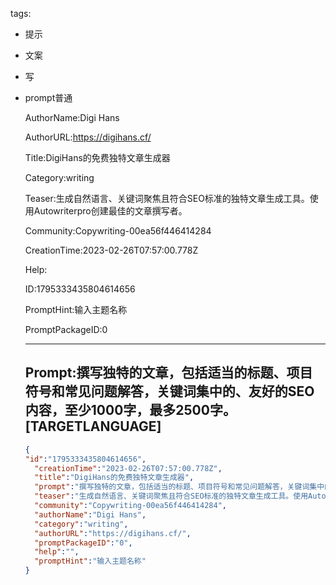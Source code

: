   tags: 
- 提示
- 文案
- 写
- prompt普通

  AuthorName:Digi Hans

  AuthorURL:https://digihans.cf/

  Title:DigiHans的免费独特文章生成器

  Category:writing

  Teaser:生成自然语言、关键词聚焦且符合SEO标准的独特文章生成工具。使用Autowriterpro创建最佳的文章撰写者。

  Community:Copywriting-00ea56f446414284

  CreationTime:2023-02-26T07:57:00.778Z

  Help:

  ID:1795333435804614656

  PromptHint:输入主题名称

  PromptPackageID:0

  ---

  ## Prompt:撰写独特的文章，包括适当的标题、项目符号和常见问题解答，关键词集中的、友好的SEO内容，至少1000字，最多2500字。[TARGETLANGUAGE]

  ```json
  {
  "id":"1795333435804614656",
    "creationTime":"2023-02-26T07:57:00.778Z",
    "title":"DigiHans的免费独特文章生成器",
    "prompt":"撰写独特的文章，包括适当的标题、项目符号和常见问题解答，关键词集中的、友好的SEO内容，至少1000字，最多2500字。[TARGETLANGUAGE]",
    "teaser":"生成自然语言、关键词聚焦且符合SEO标准的独特文章生成工具。使用Autowriterpro创建最佳的文章撰写者。",
    "community":"Copywriting-00ea56f446414284",
    "authorName":"Digi Hans",
    "category":"writing",
    "authorURL":"https://digihans.cf/",
    "promptPackageID":"0",
    "help":"",
    "promptHint":"输入主题名称"
  }
  ```
